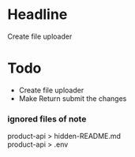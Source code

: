 # Headline
Create file uploader

# Todo
<ul>
  <li>Create file uploader</li>
  <li>Make Return submit the changes</li>
</ul>

### ignored files of note
product-api > hidden-README.md<br>
product-api > .env<br>